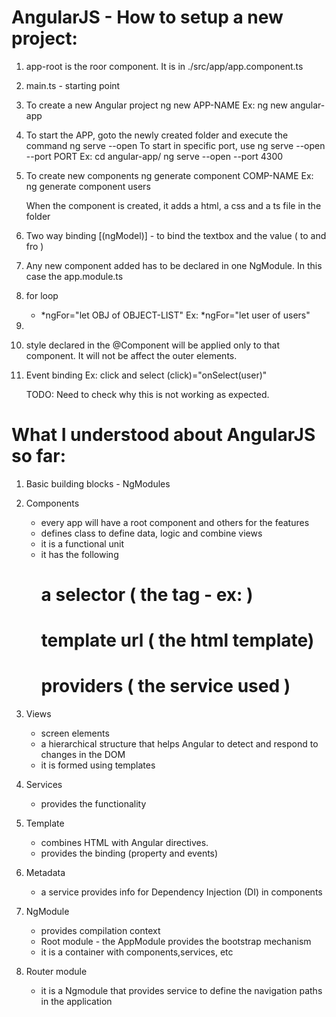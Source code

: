AngularJS - How to setup a new project:
=====================================

1. app-root is the roor component. It is in ./src/app/app.component.ts
2. main.ts - starting point
3. To create a new Angular project
	ng new APP-NAME
	Ex: ng new angular-app

4. To start the APP, goto the newly created folder and execute the command
	ng serve --open
	To start in specific port, use ng serve --open --port PORT
	Ex: cd angular-app/
		ng serve --open --port 4300
		
5. To create new components
	ng generate component COMP-NAME 
	Ex: ng generate component users
	
	When the component is created, it adds a html, a css and a ts file in the folder

6. 	Two way binding
	[(ngModel)] - to bind the textbox and the value ( to and fro )

7. Any new component added has to be declared in one NgModule. In this case the app.module.ts	

8. for loop
	- *ngFor="let OBJ of OBJECT-LIST"
	Ex: *ngFor="let user of users"
	
	<li *ngFor="let user of users" (click)="onSelect(user)">

9. style declared in the @Component	will be applied only to that component. It will not be affect the outer elements.

10. Event binding
	Ex: click and select 
	(click)="onSelect(user)"
	
	TODO: Need to check why this is not working as expected. 



What I understood about AngularJS so far:
=========================================
1. Basic building blocks - NgModules
2. Components
	- every app will have a root component and others for the features
	- defines class to define data, logic and combine views
	- it is a functional unit
	- it has the following
		# a selector ( the tag - ex: <user-list> )
		# template url ( the html template)
		# providers ( the service used ) 

3. Views
	- screen elements
	- a hierarchical structure that helps Angular to detect and respond to changes in the DOM
	- it is formed using templates
	
4. Services
	- provides the functionality
	
5. Template
	- combines HTML with Angular directives.
	- provides the binding (property and events)
			
6. Metadata
	- a service provides info for Dependency Injection (DI) in components
	
7. NgModule
	- provides compilation context
	- Root module - the AppModule provides the bootstrap mechanism
	- it is a container with components,services, etc
	
8. Router module
	- it is a Ngmodule that provides service to define the navigation paths in the application	
	
	
